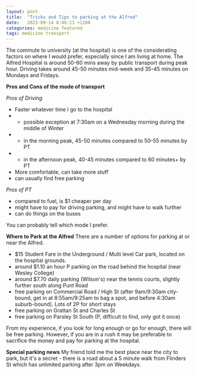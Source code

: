 ```yaml
---
layout: post
title:  "Tricks and Tips to parking at the Alfred"
date:   2023-09-14 8:46:11 +1100
categories: medicine featured
tags: medicine transport
---
```

The commute to university (at the hospital) is one of the considerating factors on where I would prefer, especially since I am living at home. The Alfred Hospital is around 50-60 mins away by public transport during peak hour. Driving takes around 45-50 minutes mid-week and 35-45 minutes on Mondays and Fridays.

**Pros and Cons of the mode of transport**

_Pros of Driving_
- Faster whatever time I go to the hospital
- - possible exception at 7:30am on a Wednesday morning during the middle of Winter
- - in the morning peak, 45-50 minutes compared to 50-55 minutes by PT
- - in the afternoon peak, 40-45 minutes compared to 60 minutes+ by PT 
- More comfortable, can take more stuff
- can usually find free parking

_Pros of PT_
- compared to fuel, is $1 cheaper per day
- might have to pay for driving parking, and might have to walk further
- can do things on the buses

You can probably tell which mode I prefer.

**Where to Park at the Alfred**
There are a number of options for parking at or near the Alfred.
- $15 Student Fare in the Underground / Multi level Car park, located on the hospital grounds.
- around $1.10 an hour P parking on the road behind the hospital (near Wesley College)
- around $7.70 daily parking (Wilson's) near the tennis courts, slightly further south along Punt Road
- free parking on Commercial Road / High St (after 9am/9:30am city-bound, get in at 8:55am/9:25am to bag a spot, and before 4:30am suburb-bound). Lots of 2P for short stays
- free parking on Grattan St and Charles St
- free parking on Parsley St South (P, difficult to find, only got it once)

From my experience, if you look for long enough or go for enough, there will be free parking. However, if you are in a rush it may be preferable to sacrifice the money and pay for parking at the hospital.

**Special parking news**
My friend told me the best place near the city to park, but it's a secret - there is a road about a 5 minute walk from Flinders St which has unlimited parking after 3pm on Weekdays.